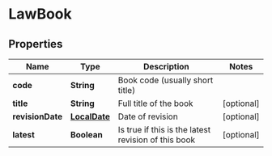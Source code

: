 
# LawBook

## Properties
Name | Type | Description | Notes
------------ | ------------- | ------------- | -------------
**code** | **String** | Book code (usually short title) | 
**title** | **String** | Full title of the book |  [optional]
**revisionDate** | [**LocalDate**](LocalDate.md) | Date of revision |  [optional]
**latest** | **Boolean** | Is true if this is the latest revision of this book |  [optional]




